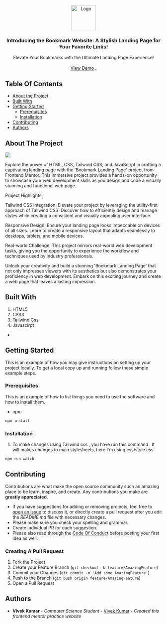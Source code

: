 <br/>
<p align="center">
  <a href="https://64fb2b49d0af9f007c6bc83b--frolicking-sprite-e31526.netlify.app/">
    <img src="images/bookmark-logo" alt="Logo" width="80" height="80">
  </a>

  <h3 align="center">Introducing the Bookmark Website: A Stylish Landing Page for Your Favorite Links!</h3>

  <p align="center">
    Elevate Your Bookmarks with the Ultimate Landing Page Experience!
    <br/>
    <br/>
    <a href="https://64fb2b49d0af9f007c6bc83b--frolicking-sprite-e31526.netlify.app/">View Demo</a>
    .
   
  </p>
</p>



## Table Of Contents

* [About the Project](#about-the-project)
* [Built With](#built-with)
* [Getting Started](#getting-started)
  * [Prerequisites](#prerequisites)
  * [Installation](#installation)
* [Contributing](#contributing)
* [Authors](#authors)


## About The Project

<img src='images/website-desktop-image'/>

Explore the power of HTML, CSS, Tailwind CSS, and JavaScript in crafting a captivating landing page with the 'Bookmark Landing Page' project from Frontend Mentor. This immersive project provides a hands-on opportunity to showcase your web development skills as you design and code a visually stunning and functional web page.

Project Highlights:

Tailwind CSS Integration: Elevate your project by leveraging the utility-first approach of Tailwind CSS. Discover how to efficiently design and manage styles while creating a consistent and visually appealing user interface.

Responsive Design: Ensure your landing page looks impeccable on devices of all sizes. Learn to create a responsive layout that adapts seamlessly to desktops, tablets, and mobile devices.

Real-world Challenge: This project mirrors real-world web development tasks, giving you the opportunity to experience the workflow and techniques used by industry professionals.

Unlock your creativity and build a stunning 'Bookmark Landing Page' that not only impresses viewers with its aesthetics but also demonstrates your proficiency in web development. Embark on this exciting journey and create a web page that leaves a lasting impression.

## Built With

1. HTML5
2. CSS3
3. Tailwind Css
4. Javascirpt

* []()

## Getting Started

This is an example of how you may give instructions on setting up your project locally.
To get a local copy up and running follow these simple example steps.

### Prerequisites

This is an example of how to list things you need to use the software and how to install them.

* npm 

```sh
npm install 
```

### Installation

1. To make changes using Tailwind css , you have run this command
: It will makes changes to main stylesheets, here I'm using css/style.css

```sh
npm run watch 
```

## Contributing

Contributions are what make the open source community such an amazing place to be learn, inspire, and create. Any contributions you make are **greatly appreciated**.
* If you have suggestions for adding or removing projects, feel free to [open an issue](https://github.com/Vivek04022001/Bookmark-Landing-Page/issues/new) to discuss it, or directly create a pull request after you edit the *README.md* file with necessary changes.
* Please make sure you check your spelling and grammar.
* Create individual PR for each suggestion.
* Please also read through the [Code Of Conduct](https://github.com/Vivek04022001/Bookmark-Landing-Page/blob/main/CODE_OF_CONDUCT.md) before posting your first idea as well.

### Creating A Pull Request

1. Fork the Project
2. Create your Feature Branch (`git checkout -b feature/AmazingFeature`)
3. Commit your Changes (`git commit -m 'Add some AmazingFeature'`)
4. Push to the Branch (`git push origin feature/AmazingFeature`)
5. Open a Pull Request

## Authors

* **Vivek Kumar** - *Computer Science Student* - [Vivek Kumar](https://github.com/Vivek-04022001) - *Created this frontend mentor practice website*

